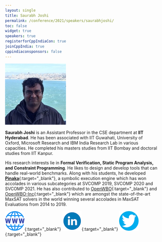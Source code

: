 ```yaml
---
layout: single
title: Saurabh Joshi
permalink: /conference/2021/speakers/saurabhjoshi/
toc: false
widget: true
speakers: true
registerforCppIndiaCon: true
joinCppIndia: true
cppindiaconsponsors: false
---
```


![Saurabh Joshi](/conference/2021/graphics/saurabhjoshi.jpg "Saurabh Joshi")

**Saurabh Joshi** is an Assistant Professor in the CSE department at **IIT Hyderabad**. He has been associated with IIT Guwahati, University of Oxford, Microsoft Research and IBM India Research Lab in various capacities. He completed his masters studies from IIT Bombay and doctoral studies from IIT Kanpur.

His research interests lie in **Formal Verification, Static Program Analysis, and Constraint Programming**. He likes to design and develop tools that can handle real-world benchmarks. Along with his students, he developed [**Pinaka**](https://github.com/sbjoshi/Pinaka){:target="_blank"}, a symbolic execution engine which has won accolades in various subcategories at SVCOMP 2019, SVCOMP 2020 and SVCOMP 2021. He has also contributed to [OpenWBO](https://github.com/sat-group/open-wbo){:target="_blank"} and [OpenWBO-Inc](https://github.com/sbjoshi/Open-WBO-Inc){:target="_blank"} which are amongst the state-of-the-art MaxSAT solvers in the world winning several accolades in MaxSAT Evaluations from 2014 to 2019.

[![Saurabh Joshi](/assets/images/www.png "Saurabh Joshi")](https://sbjoshi.github.io/){:target="_blank"}
[![Saurabh Joshi](/assets/images/linkedin.png "Saurabh Joshi")](https://www.linkedin.com/in/sbjoshi0001/){:target="_blank"}
[![Saurabh Joshi](/assets/images/twitter.png "Saurabh Joshi")](https://twitter.com/sbjoshi){:target="_blank"}
